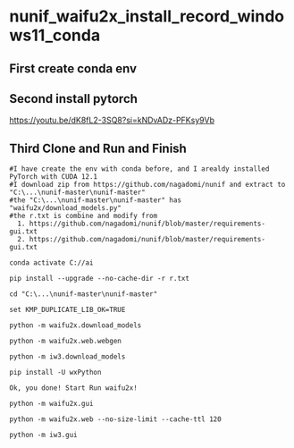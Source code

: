 # nunif_waifu2x_install_record_windows11_conda

## First create conda env

## Second install pytorch
https://youtu.be/dK8fL2-3SQ8?si=kNDvADz-PFKsy9Vb

## Third Clone and Run and Finish
```
#I have create the env with conda before, and I arealdy installed PyTorch with CUDA 12.1
#I download zip from https://github.com/nagadomi/nunif and extract to "C:\...\nunif-master\nunif-master"
#the "C:\...\nunif-master\nunif-master" has "waifu2x/download_models.py"
#the r.txt is combine and modify from 
  1. https://github.com/nagadomi/nunif/blob/master/requirements-gui.txt
  2. https://github.com/nagadomi/nunif/blob/master/requirements-gui.txt

conda activate C://ai

pip install --upgrade --no-cache-dir -r r.txt

cd "C:\...\nunif-master\nunif-master"

set KMP_DUPLICATE_LIB_OK=TRUE

python -m waifu2x.download_models

python -m waifu2x.web.webgen

python -m iw3.download_models

pip install -U wxPython

Ok, you done! Start Run waifu2x!

python -m waifu2x.gui

python -m waifu2x.web --no-size-limit --cache-ttl 120

python -m iw3.gui
```
